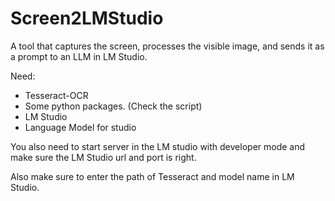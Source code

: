 # Screen2LMStudio
A tool that captures the screen, processes the visible image, and sends it as a prompt to an LLM in LM Studio.

Need:
* Tesseract-OCR
* Some python packages. (Check the script)
* LM Studio
* Language Model for studio

You also need to start server in the LM studio with developer mode and make sure the LM Studio url and port is right.

Also make sure to enter the path of Tesseract and model name in LM Studio.

